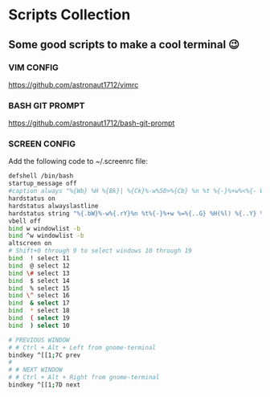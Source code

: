 # Scripts Collection

Some good scripts to make a cool terminal :wink:
---

### VIM CONFIG

https://github.com/astronaut1712/vimrc

### BASH GIT PROMPT

https://github.com/astronaut1712/bash-git-prompt

### SCREEN CONFIG

Add the following code to ~/.screenrc file:

```bash
defshell /bin/bash
startup_message off
#caption always "%{Wb} %H %{Bk}| %{Ck}%-w%50>%{Cb} %n %t %{-}%+w%<%{- Wk}%{Bk} | %=%{Wb} %C "
hardstatus on
hardstatus alwayslastline
hardstatus string "%{.bW}%-w%{.rY}%n %t%{-}%+w %=%{..G} %H(%l) %{..Y} %Y/%m/%d %C%a "
vbell off
bind w windowlist -b
bind ^w windowlist -b
altscreen on
# Shift+0 through 9 to select windows 10 through 19
bind  ! select 11
bind  @ select 12
bind \# select 13
bind  $ select 14
bind  % select 15
bind \^ select 16
bind  & select 17
bind  * select 18
bind  ( select 19
bind  ) select 10

# PREVIOUS WINDOW
# # Ctrl + Alt + Left from gnome-terminal
bindkey ^[[1;7C prev
#
# # NEXT WINDOW
# # Ctrl + Alt + Right from gnome-terminal
bindkey ^[[1;7D next
```
